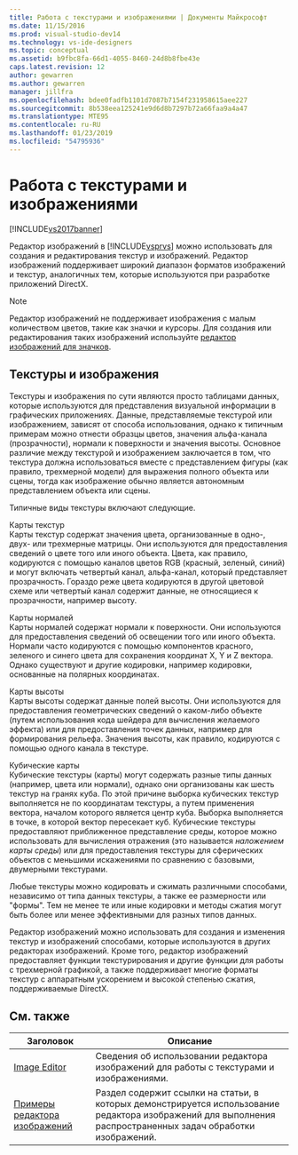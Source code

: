 ```yaml
---
title: Работа с текстурами и изображениями | Документы Майкрософт
ms.date: 11/15/2016
ms.prod: visual-studio-dev14
ms.technology: vs-ide-designers
ms.topic: conceptual
ms.assetid: b9fbc8fa-66d1-4055-8460-24d8b8fbe43e
caps.latest.revision: 12
author: gewarren
ms.author: gewarren
manager: jillfra
ms.openlocfilehash: bdee0fadfb1101d7087b7154f231958615aee227
ms.sourcegitcommit: 8b538eea125241e9d6d8b7297b72a66faa9a4a47
ms.translationtype: MTE95
ms.contentlocale: ru-RU
ms.lasthandoff: 01/23/2019
ms.locfileid: "54795936"
---
```

# <a name="working-with-textures-and-images"></a>Работа с текстурами и изображениями
[!INCLUDE[vs2017banner](../includes/vs2017banner.md)]

Редактор изображений в [!INCLUDE[vsprvs](../includes/vsprvs-md.md)] можно использовать для создания и редактирования текстур и изображений. Редактор изображений поддерживает широкий диапазон форматов изображений и текстур, аналогичных тем, которые используются при разработке приложений DirectX.  
  
> [!NOTE]
>  Редактор изображений не поддерживает изображения с малым количеством цветов, такие как значки и курсоры. Для создания или редактирования таких изображений используйте [редактор изображений для значков](http://msdn.microsoft.com/library/586d2b8b-0348-4883-a85d-1ff0ddbf14dd).  
  
## <a name="textures-and-images"></a>Текстуры и изображения  
 Текстуры и изображения по сути являются просто таблицами данных, которые используются для представления визуальной информации в графических приложениях. Данные, представляемые текстурой или изображением, зависят от способа использования, однако к типичным примерам можно отнести образцы цветов, значения альфа-канала (прозрачности), нормали к поверхности и значения высоты. Основное различие между текстурой и изображением заключается в том, что текстура должна использоваться вместе с представлением фигуры (как правило, трехмерной модели) для выражения полного объекта или сцены, тогда как изображение обычно является автономным представлением объекта или сцены.  
  
 Типичные виды текстуры включают следующие.  
  
 Карты текстур  
 Карты текстур содержат значения цвета, организованные в одно-, двух- или трехмерные матрицы. Они используются для предоставления сведений о цвете того или иного объекта. Цвета, как правило, кодируются с помощью каналов цветов RGB (красный, зеленый, синий) и могут включать четвертый канал, альфа-канал, который представляет прозрачность. Гораздо реже цвета кодируются в другой цветовой схеме или четвертый канал содержит данные, не относящиеся к прозрачности, например высоту.  
  
 Карты нормалей  
 Карты нормалей содержат нормали к поверхности. Они используются для предоставления сведений об освещении того или иного объекта. Нормали часто кодируются с помощью компонентов красного, зеленого и синего цвета для сохранения координат X, Y и Z вектора. Однако существуют и другие кодировки, например кодировки, основанные на полярных координатах.  
  
 Карты высоты  
 Карты высоты содержат данные полей высоты. Они используются для предоставления геометрических сведений о каком-либо объекте (путем использования кода шейдера для вычисления желаемого эффекта) или для предоставления точек данных, например для формирования рельефа. Значения высоты, как правило, кодируются с помощью одного канала в текстуре.  
  
 Кубические карты  
 Кубические текстуры (карты) могут содержать разные типы данных (например, цвета или нормали), однако они организованы как шесть текстур на гранях куба. По этой причине выборка кубических текстур выполняется не по координатам текстуры, а путем применения вектора, началом которого является центр куба. Выборка выполняется в точке, в которой вектор пересекает куб. Кубические текстуры предоставляют приближенное представление среды, которое можно использовать для вычисления отражения (это называется *наложением карты среды*) или для предоставления текстуры для сферических объектов с меньшими искажениями по сравнению с базовыми, двумерными текстурами.  
  
 Любые текстуры можно кодировать и сжимать различными способами, независимо от типа данных текстуры, а также ее размерности или "формы". Тем не менее те или иные кодировки и методы сжатия могут быть более или менее эффективными для разных типов данных.  
  
 Редактор изображений можно использовать для создания и изменения текстур и изображений способами, которые используются в других редакторах изображений. Кроме того, редактор изображений предоставляет функции текстурирования и другие функции для работы с трехмерной графикой, а также поддерживает многие форматы текстур с аппаратным ускорением и высокой степенью сжатия, поддерживаемые DirectX.  
  
## <a name="related-topics"></a>См. также  
  
|Заголовок|Описание|  
|-----------|-----------------|  
|[Image Editor](../designers/image-editor.md)|Сведения об использовании редактора изображений для работы с текстурами и изображениями.|  
|[Примеры редактора изображений](../designers/image-editor-examples.md)|Раздел содержит ссылки на статьи, в которых демонстрируется использование редактора изображений для выполнения распространенных задач обработки изображений.|
